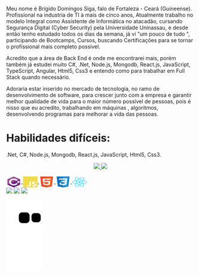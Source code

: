 Meu nome é Brígido Domingos Siga, falo de Fortaleza - Ceará (Guineense). Profissional na industria de TI à mais de cinco anos, Atualmente trabalho no modelo Integral como Assistente de Informática no atacadão, cursando Segurança Digital (Cyber Security) pela Universidade Uninassau, e desde então tenho estudado todos os dias da semana, já vi "um pouco de tudo ", participando de Bootcamps, Cursos, buscando Certificações para se tornar o profissional mais completo possível.

Acredito que a área de Back End é onde me encontrarei mais, porém também já estudei muito C#, .Net, Node.js, Mongodb, React.js, JavaScript, TypeScript, Angular, Html5, Css3 e entendo como para trabalhar em Full Stack quando necessário.

Adoraria estar inserido no mercado de tecnologia, no ramo de desenvolvimento de software, para crescer junto com a empresa e garantir melhor qualidade de vida para o maior número possível de pessoas, pois é nisso que eu acredito, trabalhando em máquinas , algoritmos, desenvolvendo programas para melhorar a vida das pessoas.

# Habilidades difíceis:
.Net, C#, Node.js, Mongodb, React.js, JavaScript, Html5, Css3.
<div align="center">
  <a href="https://github.com/BrigidoDsiga">
  <img height="180em" src="https://github-readme-stats.vercel.app/api?username=BrigidoDsiga&show_icons=true&theme=blue-green&include_all_commits=true&count_private=true"/>
  <img height="180em" src="https://github-readme-stats.vercel.app/api/top-langs/?username=BrigidoDsiga&layout=compact&langs_count=7&theme=chartreuse-dark"/>
</div>
 <div style="display: inline_block"><br>
  <img align="center" alt="Brigido-csharp" height="30" width="40" src="https://raw.githubusercontent.com/devicons/devicon/master/icons/csharp/csharp-original.svg"> 
  <img align="center" alt="Brigido-Js" height="30" width="40" src="https://raw.githubusercontent.com/devicons/devicon/master/icons/javascript/javascript-plain.svg">
  <img align="center" alt="Brigido-HTML5" height="30" width="40" src="https://raw.githubusercontent.com/devicons/devicon/master/icons/html5/html5-original.svg">
  <img align="center" alt="Brigido-CSS3" height="30" width="40" src="https://raw.githubusercontent.com/devicons/devicon/master/icons/css3/css3-original.svg">
  <img align="center" alt="Brigido-React" height="30" width="40" src="https://raw.githubusercontent.com/devicons/devicon/master/icons/react/react-original.svg"> 
</div>
 
<div> 
   <a href = "mailto:brigidosiga@gmail.com"><img src="https://img.shields.io/badge/-Gmail-%23333?style=for-the-badge&logo=gmail&logoColor=white" target="_blank"></a>
  <a href="https://www.linkedin.com/in/br%C3%ADgido-siga-b70a1717a" target="_blank"><img src="https://img.shields.io/badge/-LinkedIn-%230077B5?style=for-the-badge&logo=linkedin&logoColor=white" target="_blank"></a> 
  <a href="https://instagram.com/preto_combina_com_tudo_" target="_blank"><img src="https://img.shields.io/badge/-Instagram-%23E4405F?style=for-the-badge&logo=instagram&logoColor=white" target="_blank"></a>
  
  ![Snake animation](https://github.com/rafaballerini/rafaballerini/blob/output/github-contribution-grid-snake.svg)
  
</div>

